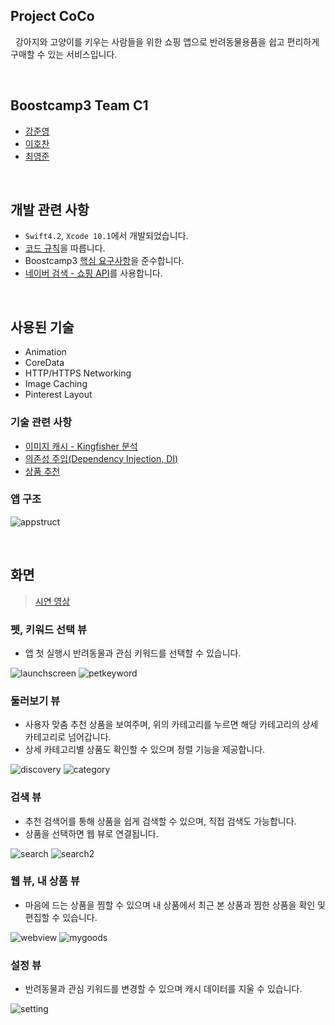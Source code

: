 ## Project CoCo

&nbsp;
강아지와 고양이를 키우는 사람들을 위한 쇼핑 앱으로 반려동물용품을 쉽고 편리하게 구매할 수 있는 서비스입니다.

&nbsp;
## Boostcamp3 Team C1
* [강준영](https://github.com/lavaKangJun)
* [이호찬](https://github.com/LHOCHAN)
* [최영준](https://github.com/0jun0815)

&nbsp;
## 개발 관련 사항
* `Swift4.2`, `Xcode 10.1`에서 개발되었습니다.
* [코드 규칙](https://github.com/boostcamp3-iOS/team-c1/wiki/코드-규칙)을 따릅니다.
* Boostcamp3 [핵심 요구사항](https://github.com/boostcamp3-iOS/team-c1/wiki/핵심-기술요구사항)을 준수합니다.
* [네이버 검색 - 쇼핑 API](https://developers.naver.com/docs/search/shopping)를 사용합니다.


&nbsp;
## 사용된 기술
* Animation
* CoreData
* HTTP/HTTPS Networking
* Image Caching
* Pinterest Layout

### 기술 관련 사항
* [이미지 캐시 - Kingfisher 분석](https://github.com/0jun0815/Kingfisher-Analysis)
* [의존성 주입(Dependency Injection, DI)](https://github.com/boostcamp3-iOS/team-c1/wiki/의존성-주입(Dependency-Injection,-DI))
* [상품 추천](https://github.com/boostcamp3-iOS/team-c1/wiki/상품-추천)

### 앱 구조
![appstruct](https://github.com/boostcamp3-iOS/team-c1/blob/develop/Images/appstruct.png)

&nbsp;
## 화면
> [시연 영상](https://www.youtube.com/watch?v=ltucBH8zWoo&feature=youtu.be)
&nbsp;

### 펫, 키워드 선택 뷰
* 앱 첫 실행시 반려동물과 관심 키워드를 선택할 수 있습니다.

![launchscreen](https://github.com/boostcamp3-iOS/team-c1/blob/develop/Images/launchscreen.png)
![petkeyword](https://github.com/boostcamp3-iOS/team-c1/blob/develop/Images/petkeyword.png)

### 둘러보기 뷰
* 사용자 맞춤 추천 상품을 보여주며, 위의 카테고리를 누르면 해당 카테고리의 상세 카테고리로 넘어갑니다.
* 상세 카테고리별 상품도 확인할 수 있으며 정렬 기능을 제공합니다.

![discovery](https://github.com/boostcamp3-iOS/team-c1/blob/develop/Images/discovery.png)
![category](https://github.com/boostcamp3-iOS/team-c1/blob/develop/Images/category.png)

### 검색 뷰
* 추천 검색어를 통해 상품을 쉽게 검색할 수 있으며, 직접 검색도 가능합니다.
* 상품을 선택하면 웹 뷰로 연결됩니다.

![search](https://github.com/boostcamp3-iOS/team-c1/blob/develop/Images/search.png)
![search2](https://github.com/boostcamp3-iOS/team-c1/blob/develop/Images/search2.png)

### 웹 뷰, 내 상품 뷰
* 마음에 드는 상품을 찜할 수 있으며 내 상품에서 최근 본 상품과 찜한 상품을 확인 및 편집할 수 있습니다.

![webview](https://github.com/boostcamp3-iOS/team-c1/blob/develop/Images/webview.png)
![mygoods](https://github.com/boostcamp3-iOS/team-c1/blob/develop/Images/mygoods.png)

### 설정 뷰
* 반려동물과 관심 키워드를 변경할 수 있으며 캐시 데이터를 지울 수 있습니다.

![setting](https://github.com/boostcamp3-iOS/team-c1/blob/develop/Images/setting.png)

